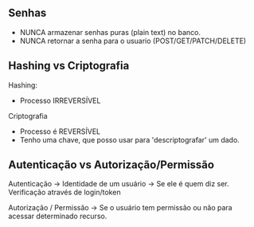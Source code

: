 ## Senhas

- NUNCA armazenar senhas puras (plain text) no banco.
- NUNCA retornar a senha para o usuario (POST/GET/PATCH/DELETE)

## Hashing vs Criptografia

Hashing:

- Processo IRREVERSÍVEL

Criptografia

- Processo é REVERSÍVEL
- Tenho uma chave, que posso usar para 'descriptografar' um dado.

## Autenticação vs Autorização/Permissão

Autenticação -> Identidade de um usuário -> Se ele é quem diz ser. Verificação através de login/token

Autorização / Permissão -> Se o usuário tem permissão ou não para acessar determinado recurso.
